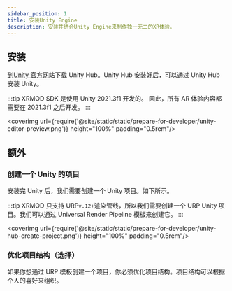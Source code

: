```yaml
---
sidebar_position: 1
title: 安装Unity Engine
description: 安装并结合Unity Engine来制作独一无二的XR体验。
---
```


## 安装

到[Unity 官方网站](https://unity3d.com/get-unity/download/archive)下载 Unity Hub。Unity Hub 安装好后，可以通过 Unity Hub 安装 Unity。

:::tip
XRMOD SDK 是使用 Unity 2021.3f1 开发的。 因此，所有 AR 体验内容都需要在 2021.3f1 之后开发。
:::

<coverimg url={require('@site/static/static/prepare-for-developer/unity-editor-preview.png')} height="100%" padding="0.5rem"/>

## 额外

### 创建一个 Unity 的项目

安装完 Unity 后，我们需要创建一个 Unity 项目。如下所示。

:::tip
XRMOD 只支持 URP`v.12+`渲染管线，所以我们需要创建一个 URP Unity 项目。我们可以通过 Universal Render Pipeline 模板来创建它。
:::

<coverimg url={require('@site/static/static/prepare-for-developer/unity-hub-create-project.png')} height="100%" padding="0.5rem"/>

### 优化项目结构（选择）

如果你想通过 URP 模板创建一个项目，你必须优化项目结构。项目结构可以根据个人的喜好来组织。
